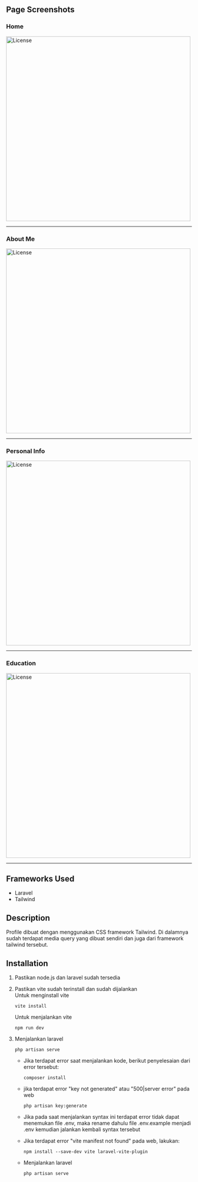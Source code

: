 Page Screenshots
--------------------------------------

### Home
<img src="https://github.com/jeje116/Web-Programming-Prototype/blob/main/ssPage/home.png" alt="License" style="width: 500px">
 
--------------------------------------

### About Me
<img src="https://github.com/jeje116/Web-Programming-Prototype/blob/main/ssPage/about_me.png" alt="License" style="width: 500px">
 
--------------------------------------

### Personal Info
<img src="https://github.com/jeje116/Web-Programming-Prototype/blob/main/ssPage/personal_info.png" alt="License" style="width: 500px">
 
--------------------------------------

### Education
<img src="https://github.com/jeje116/Web-Programming-Prototype/blob/main/ssPage/education.png" alt="License" style="width: 500px">
 
--------------------------------------

Frameworks Used
--------------------------------------
- Laravel
- Tailwind

Description
--------------------------------------
Profile dibuat dengan menggunakan CSS framework Tailwind. Di dalamnya sudah terdapat media query yang dibuat sendiri dan juga dari framework tailwind tersebut. 

Installation
--------------------------------------
1. Pastikan node.js dan laravel sudah tersedia

2. Pastikan vite sudah terinstall dan sudah dijalankan\
    Untuk menginstall vite
    ```
    vite install
    ```

    Untuk menjalankan vite
    ```
    npm run dev
    ```

3. Menjalankan laravel
    ```
    php artisan serve
    ```
    
    - Jika terdapat error saat menjalankan kode, berikut penyelesaian dari error tersebut:
      ```
      composer install
      ```
    
    - jika terdapat error "key not generated" atau "500|server error" pada web
      ```
      php artisan key:generate
      ```
    
    - Jika pada saat menjalankan syntax ini terdapat error tidak dapat menemukan file .env, maka rename dahulu file .env.example menjadi .env kemudian jalankan kembali syntax tersebut
    
    - Jika terdapat error "vite manifest not found" pada web, lakukan:
       ```
       npm install --save-dev vite laravel-vite-plugin
       ```
    
    - Menjalankan laravel
      ```
      php artisan serve
      ```
